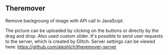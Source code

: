 ## Theremover

Remove backgroung of image with API call in JavaScipt.

The picture can be uploaded by clicking on the buttons or directly by the drag and drop. Also used custom slider. It's possible to send user requests to the server, which is created by Glitch.
Server settings can be viewed here: https://github.com/aleshlch/theremover-server
